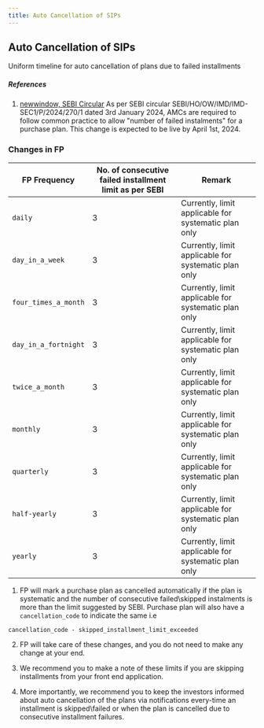 ```yaml
---
title: Auto Cancellation of SIPs
---
```


## Auto Cancellation of SIPs

Uniform timeline for auto cancellation of plans due to failed installments

##### References
1. [newwindow, SEBI Circular](https://)
As per SEBI circular SEBI/HO/OW/IMD/IMD-SEC1/P/2024/270/1 dated 3rd January 2024, AMCs are required to follow common practice to allow "number of failed instalments" for a purchase plan. This change is expected to be live by April 1st, 2024.

### Changes in FP

| FP Frequency | No. of consecutive failed installment limit as per SEBI |Remark|
| ---------- | ------------ |------------ |
| `daily` | 3 | Currently, limit applicable for systematic plan only |
| `day_in_a_week` | 3 | Currently, limit applicable for systematic plan only |
| `four_times_a_month` | 3 | Currently, limit applicable for systematic plan only |
| `day_in_a_fortnight` | 3 | Currently, limit applicable for systematic plan only |
| `twice_a_month` | 3 | Currently, limit applicable for systematic plan only |
| `monthly` | 3 | Currently, limit applicable for systematic plan only |
| `quarterly` | 3 | Currently, limit applicable for systematic plan only |
| `half-yearly` | 3 | Currently, limit applicable for systematic plan only |
| `yearly` | 3 | Currently, limit applicable for systematic plan only |

1. FP will mark a purchase plan as cancelled automatically if the plan is systematic and the number of consecutive failed\skipped instalments is more than the limit suggested by SEBI. Purchase plan will also have a `cancellation_code` to indicate the same i.e 

`cancellation_code - skipped_installment_limit_exceeded`
      
2. FP will take care of these changes, and you do not need to make any change at your end.

3. We recommend you to make a note of these limits if you are skipping installments from your front end application.
    
4. More importantly, we recommend you to keep the investors informed about auto cancellation of the plans via notifications every-time an installment is skipped\failed or when the plan is cancelled due to consecutive installment failures.

